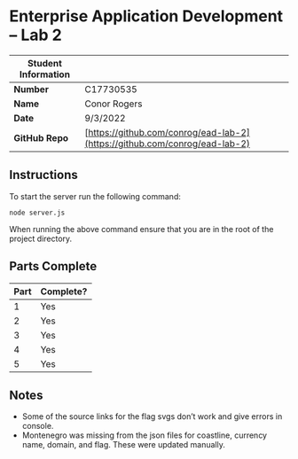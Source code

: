 # Enterprise Application Development – Lab 2

| Student Information |                                                                            |
| ------------------- | -------------------------------------------------------------------------- |
| **Number**          | C17730535                                                                  |
| **Name**            | Conor Rogers                                                               |
| **Date**            | 9/3/2022                                                                   |
| **GitHub Repo**     | [https://github.com/conrog/ead-lab-2](https://github.com/conrog/ead-lab-2) |

## Instructions

To start the server run the following command:

`node server.js`

When running the above command ensure that you are in the root of the project directory.

## Parts Complete

| Part | Complete? |
| ---- | --------- |
| 1    | Yes       |
| 2    | Yes       |
| 3    | Yes       |
| 4    | Yes       |
| 5    | Yes       |

## Notes

- Some of the source links for the flag svgs don’t work and give errors in console.
- Montenegro was missing from the json files for coastline, currency name, domain, and flag. These were updated manually.
